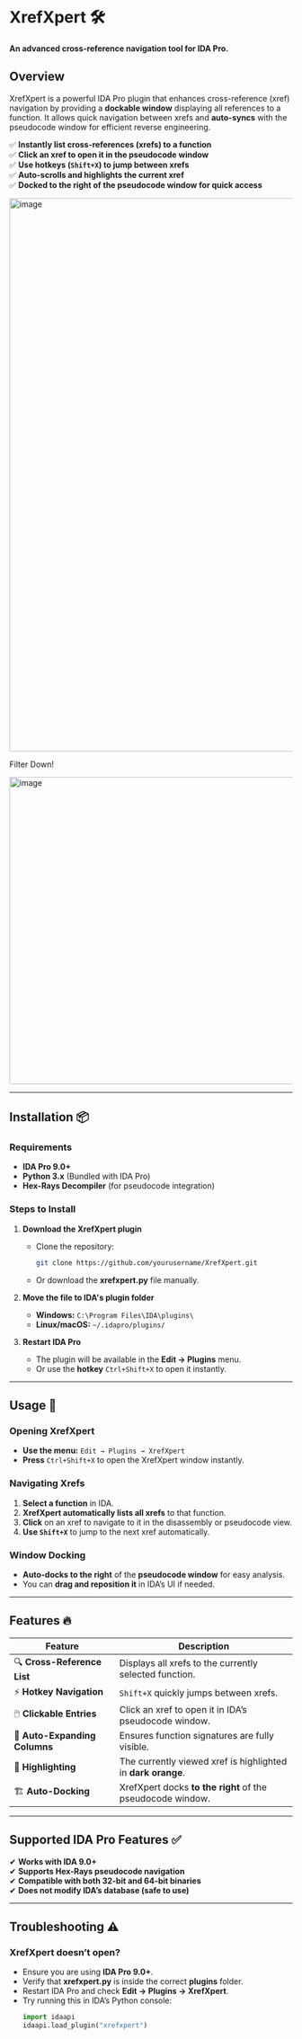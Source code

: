 



# **XrefXpert** 🛠️  
**An advanced cross-reference navigation tool for IDA Pro.**  

## **Overview**  
XrefXpert is a powerful IDA Pro plugin that enhances cross-reference (xref) navigation by providing a **dockable window** displaying all references to a function. It allows quick navigation between xrefs and **auto-syncs** with the pseudocode window for efficient reverse engineering.  

✅ **Instantly list cross-references (xrefs) to a function**  
✅ **Click an xref to open it in the pseudocode window**  
✅ **Use hotkeys (`Shift+X`) to jump between xrefs**  
✅ **Auto-scrolls and highlights the current xref**  
✅ **Docked to the right of the pseudocode window for quick access**  

<img width="985" alt="image" src="https://github.com/user-attachments/assets/f3d00ca7-3f23-4f93-842e-1a5a8870fa1f" />



Filter Down!

<img width="547" alt="image" src="https://github.com/user-attachments/assets/624a80f0-5559-47ee-9495-32a5b33a2141" />

---

## **Installation** 📦  
### **Requirements**  
- **IDA Pro 9.0+**  
- **Python 3.x** (Bundled with IDA Pro)  
- **Hex-Rays Decompiler** (for pseudocode integration)  

### **Steps to Install**  
1. **Download the XrefXpert plugin**  
   - Clone the repository:
     ```sh
     git clone https://github.com/yourusername/XrefXpert.git
     ```
   - Or download the **xrefxpert.py** file manually.

2. **Move the file to IDA's plugin folder**  
   - **Windows:** `C:\Program Files\IDA\plugins\`  
   - **Linux/macOS:** `~/.idapro/plugins/`  

3. **Restart IDA Pro**  
   - The plugin will be available in the **Edit → Plugins** menu.  
   - Or use the **hotkey** `Ctrl+Shift+X` to open it instantly.  

---

## **Usage** 🚀  

### **Opening XrefXpert**  
- **Use the menu:** `Edit → Plugins → XrefXpert`  
- **Press** `Ctrl+Shift+X` to open the XrefXpert window instantly.  

### **Navigating Xrefs**  
1. **Select a function** in IDA.  
2. **XrefXpert automatically lists all xrefs** to that function.  
3. **Click** on an xref to navigate to it in the disassembly or pseudocode view.  
4. **Use `Shift+X`** to jump to the next xref automatically.  

### **Window Docking**  
- **Auto-docks to the right** of the **pseudocode window** for easy analysis.  
- You can **drag and reposition it** in IDA’s UI if needed.  

---

## **Features** 🔥  
| Feature                     | Description |
|-----------------------------|-------------|
| 🔍 **Cross-Reference List**  | Displays all xrefs to the currently selected function. |
| ⚡ **Hotkey Navigation**     | `Shift+X` quickly jumps between xrefs. |
| 🖱️ **Clickable Entries**     | Click an xref to open it in IDA’s pseudocode window. |
| 📜 **Auto-Expanding Columns** | Ensures function signatures are fully visible. |
| 🎨 **Highlighting**          | The currently viewed xref is highlighted in **dark orange**. |
| 🏗️ **Auto-Docking**         | XrefXpert docks **to the right** of the pseudocode window. |

---

## **Supported IDA Pro Features** ✅  
✔ **Works with IDA 9.0+**  
✔ **Supports Hex-Rays pseudocode navigation**  
✔ **Compatible with both 32-bit and 64-bit binaries**  
✔ **Does not modify IDA’s database (safe to use)**  

---

## **Troubleshooting** ⚠️  
### **XrefXpert doesn’t open?**  
- Ensure you are using **IDA Pro 9.0+**.  
- Verify that **xrefxpert.py** is inside the correct **plugins** folder.  
- Restart IDA Pro and check **Edit → Plugins → XrefXpert**.  
- Try running this in IDA’s Python console:  
  ```python
  import idaapi
  idaapi.load_plugin("xrefxpert")
